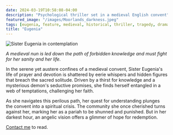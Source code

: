 ```yaml
---
date: 2024-03-19T10:58:08-04:00
description: "Psychological thriller set in a medieval English convent"
featured_image: "/images/Moorlands_darkness.jpeg" 
tags: [eugenia, feature, medieval, historical, thriller, tragedy, drama]
title: "Eugenia"
---
```


![Sister Eugenia in contemplation](/images/Eugenia_contemplation.jpg)

_A medieval nun is led down the path of forbidden knowledge and must fight for her sanity and her life._

In the serene yet austere confines of a medieval convent, Sister Eugenia's life of prayer and devotion is shattered by eerie whispers and hidden figures that breach the sacred solitude. Driven by a thirst for knowledge and a mysterious demon's seductive promises, she finds herself entangled in a web of temptations, challenging her faith. 

As she navigates this perilous path, her quest for understanding plunges the convent into a spiritual crisis. The community she once cherished turns against her, marking her as a pariah to be shunned and punished. But in her darkest hour, an angelic vision offers a glimmer of hope for redemption.

[Contact me](https://www.charliebury.com/contact) to read. 
